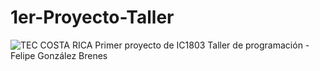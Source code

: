 # 1er-Proyecto-Taller
![TEC COSTA RICA](https://upload.wikimedia.org/wikipedia/commons/thumb/c/c8/Firma_TEC.svg/1280px-Firma_TEC.svg.png)
Primer proyecto de IC1803 Taller de programación - Felipe González Brenes
